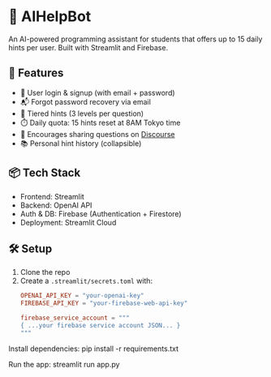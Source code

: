 # 🧠 AIHelpBot

An AI-powered programming assistant for students that offers up to 15 daily hints per user. Built with Streamlit and Firebase.

## 🚀 Features

- 🔐 User login & signup (with email + password)
- 📬 Forgot password recovery via email
- 🧠 Tiered hints (3 levels per question)
- ⏱️ Daily quota: 15 hints reset at 8AM Tokyo time
- 💬 Encourages sharing questions on [Discourse](https://forum.ms1.com/latest)
- 📚 Personal hint history (collapsible)

## 📦 Tech Stack

- Frontend: Streamlit
- Backend: OpenAI API
- Auth & DB: Firebase (Authentication + Firestore)
- Deployment: Streamlit Cloud

## 🛠️ Setup

1. Clone the repo  
2. Create a `.streamlit/secrets.toml` with:
   ```toml
   OPENAI_API_KEY = "your-openai-key"
   FIREBASE_API_KEY = "your-firebase-web-api-key"

   firebase_service_account = """
   { ...your firebase service account JSON... }
   """
Install dependencies:
   pip install -r requirements.txt

Run the app:
   streamlit run app.py
